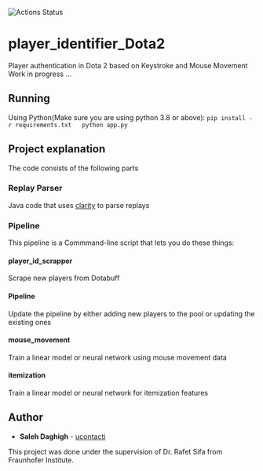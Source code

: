 ![Actions Status](https://github.com/ucontacti/player_identifier_Dota2/workflows/CI/badge.svg)

# player_identifier_Dota2
Player authentication in Dota 2 based on Keystroke and Mouse Movement
Work in progress ...

## Running
Using Python(Make sure you are using python 3.8 or above):
    ```
    pip install -r requirements.txt  
    python app.py  
    ```

## Project explanation
The code consists of the following parts
### Replay Parser
Java code that uses [clarity](https://github.com/skadistats/clarity) to parse replays
### Pipeline
This pipeline is a Commmand-line script that lets you do these things:
#### player_id_scrapper
Scrape new players from Dotabuff
#### Pipeline
Update the pipeline by either adding new players to the pool or updating the existing ones
#### mouse_movement
Train a linear model or neural network using mouse movement data
#### itemization
Train a linear model or neural network for itemization features
<!-- ### Results -->
<!-- The results of the authentication was over 90% and the detail report can be found [here](https://drive.google.com/open?id=1-332uLhMxQbwe6LelzNJXikF9g-gDSV-) -->

## Author
* **Saleh Daghigh** - [ucontacti](https://github.com/ucontacti)

This project was done under the supervision of Dr. Rafet Sifa from Fraunhofer Institute.